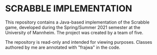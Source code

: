 # SCRABBLE IMPLEMENTATION

This repository contains a Java-based implementation of the Scrabble game, developed during the Spring/Summer 2021 semester at the University of Mannheim. The project was created by a team of five.

The repository is read-only and intended for viewing purposes. Classes authored by me are annotated with "frajwa" in the code.
